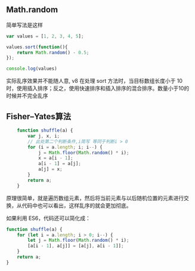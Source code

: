 ## Math.random

简单写法是这样

```js
var values = [1, 2, 3, 4, 5];

values.sort(function(){
    return Math.random() - 0.5;
});

console.log(values)
```
实际乱序效果并不能随人意, v8 在处理 sort 方法时，当目标数组长度小于 10 时，使用插入排序；反之，使用快速排序和插入排序的混合排序。数量小于10的时候并不完全乱序

## Fisher–Yates算法
```js
    function shuffle(a) {
        var j, x, i;
        // 此处第二个判断条件,i简写 等同于判断i > 0 
        for (i = a.length; i; i--) {
            j = Math.floor(Math.random() * i);
            x = a[i - 1];
            a[i - 1] = a[j];
            a[j] = x;
        }
        return a;
    }
```
原理很简单，就是遍历数组元素，然后将当前元素与以后随机位置的元素进行交换，从代码中也可以看出，这样乱序的就会更加彻底。

如果利用 ES6，代码还可以简化成：
```js
function shuffle(a) {
    for (let i = a.length; i > 0; i--) {
        let j = Math.floor(Math.random() * i);
        [a[i - 1], a[j]] = [a[j], a[i - 1]];
    }
    return a;
}
```

